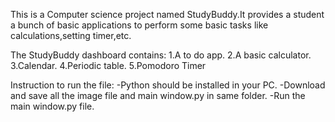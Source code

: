 This is a Computer science project named StudyBuddy.It provides a student a bunch of basic applications to perform some basic tasks like calculations,setting timer,etc.

The StudyBuddy dashboard contains: 1.A to do app. 2.A basic calculator. 3.Calendar. 4.Periodic table. 5.Pomodoro Timer

Instruction to run the file:
-Python should be installed in your PC.
-Download and save all the image file and main window.py in same folder. 
-Run the main window.py file.

